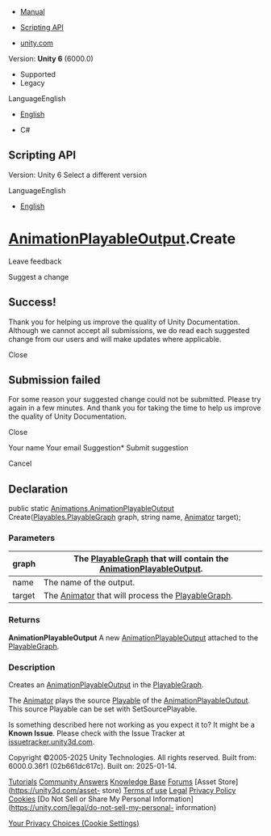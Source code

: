 [ ]()

  * [Manual](../Manual/index.html)
  * [Scripting API](../ScriptReference/index.html)

  * [unity.com](https://unity.com/)

Version: **Unity 6** (6000.0)

  * Supported
  * Legacy

LanguageEnglish

  * [English]()

  * C#

[ ](https://docs.unity3d.com)

## Scripting API

Version: Unity 6 Select a different version

LanguageEnglish

  * [English]()

#  [AnimationPlayableOutput](Animations.AnimationPlayableOutput.html).Create

Leave feedback

Suggest a change

## Success!

Thank you for helping us improve the quality of Unity Documentation. Although
we cannot accept all submissions, we do read each suggested change from our
users and will make updates where applicable.

Close

## Submission failed

For some reason your suggested change could not be submitted. Please <a>try
again</a> in a few minutes. And thank you for taking the time to help us
improve the quality of Unity Documentation.

Close

Your name Your email Suggestion* Submit suggestion

Cancel

[ ]()

## Declaration

public static
[Animations.AnimationPlayableOutput](Animations.AnimationPlayableOutput.html)
Create([Playables.PlayableGraph](Playables.PlayableGraph.html) graph, string
name, [Animator](Animator.html) target);

### Parameters

graph | The [PlayableGraph](Playables.PlayableGraph.html) that will contain the [AnimationPlayableOutput](Animations.AnimationPlayableOutput.html).  
---|---  
name | The name of the output.  
target | The [Animator](Animator.html) that will process the [PlayableGraph](Playables.PlayableGraph.html).  
  
### Returns

**AnimationPlayableOutput** A new
[AnimationPlayableOutput](Animations.AnimationPlayableOutput.html) attached to
the [PlayableGraph](Playables.PlayableGraph.html).

### Description

Creates an [AnimationPlayableOutput](Animations.AnimationPlayableOutput.html)
in the [PlayableGraph](Playables.PlayableGraph.html).

The [Animator](Animator.html) plays the source
[Playable](Playables.Playable.html) of the
[AnimationPlayableOutput](Animations.AnimationPlayableOutput.html). This
source Playable can be set with SetSourcePlayable.

Is something described here not working as you expect it to? It might be a
**Known Issue**. Please check with the Issue Tracker at
[issuetracker.unity3d.com](https://issuetracker.unity3d.com).

Copyright ©2005-2025 Unity Technologies. All rights reserved. Built from:
6000.0.36f1 (02b661dc617c). Built on: 2025-01-14.

[Tutorials](https://unity3d.com/learn) [Community
Answers](https://answers.unity3d.com) [Knowledge
Base](https://support.unity3d.com/hc/en-us)
[Forums](https://forum.unity3d.com) [Asset Store](https://unity3d.com/asset-
store) [Terms of use](https://docs.unity3d.com/Manual/TermsOfUse.html)
[Legal](https://unity.com/legal) [Privacy
Policy](https://unity.com/legal/privacy-policy)
[Cookies](https://unity.com/legal/cookie-policy) [Do Not Sell or Share My
Personal Information](https://unity.com/legal/do-not-sell-my-personal-
information)

[Your Privacy Choices (Cookie Settings)](javascript:void\(0\);)


